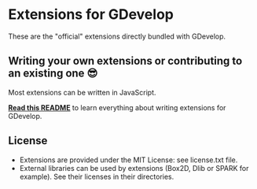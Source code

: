 # Extensions for GDevelop

These are the "official" extensions directly bundled with GDevelop.

## Writing your own extensions or contributing to an existing one 😎

Most extensions can be written in JavaScript.

**[Read this README](https://github.com/4ian/GDevelop/blob/master/newIDE/README-extensions.md)** to learn everything about writing extensions for GDevelop.

## License

  * Extensions are provided under the MIT License: see license.txt file.
  * External libraries can be used by extensions (Box2D, Dlib or SPARK for example). See their licenses in their directories.
